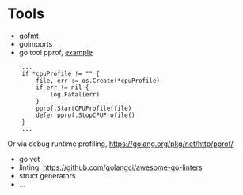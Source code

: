# Tools

* gofmt
* goimports
* go tool pprof, [example](https://github.com/miku/span/blob/master/docs/span-tag.0.1.135.png)

```
    ...
	if *cpuProfile != "" {
		file, err := os.Create(*cpuProfile)
		if err != nil {
			log.Fatal(err)
		}
		pprof.StartCPUProfile(file)
		defer pprof.StopCPUProfile()
    }
    ...
```

Or via debug runtime profiling, https://golang.org/pkg/net/http/pprof/.

* go vet
* linting: https://github.com/golangci/awesome-go-linters
* struct generators
* ...